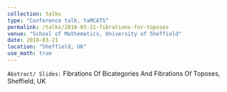 ```yaml
---
collection: talks
type: "Conference talk, YaMCATS"
permalink: /talks/2018-03-21-fibrations-for-toposes
venue: "School of Mathematics, University of Sheffield"
date: 2018-03-21
location: "Sheffield, UK"
use_math: true
---
```


<!--
{% include macros %}
-->

`Abstract/ Slides:` Fibrations Of Bicategories And Fibrations Of Toposes, Sheffield, UK 
<a href="https://www2.le.ac.uk/departments/mathematics/extranet/staff-material/staff-profiles/simona-paoli/abstract-hazratpour" target="_blank"> <i class="fa fa-external-link" aria-hidden="true"></i> </a>
<a href="/files/fibration-of-toposes-Sheffield-YaMCATS.pdf" target="_blank"> <i class="fa fa-file-pdf-o" aria-hidden="true"></i> </a>
